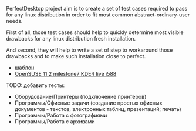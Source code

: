 PerfectDesktop project aim is to create a set of test cases required to pass for any linux distribution in order to fit most common abstract-ordinary-user needs.

First of all, those test cases should help to quickly determine most visible drawbacks for any linux distribution fresh installation.

And second, they will help to write a set of step to workaround those drawbacks and to make such installation close to perfect.

  * [шаблон](http://code.google.com/p/perfectdesktop/wiki/TestSummary)
  * [OpenSUSE 11.2 milestone7 KDE4 live i588](http://code.google.com/p/perfectdesktop/wiki/OpenSUSE_11_2_ms7_kde4_live_i586_TestSummary)

TODO: добавить тесты:
  * Оборудование/Принтеры (подключение принтеров)
  * Программы/Офисные задачи (создание простых офисных документов - текстов, электронных таблиц, презентаций; печать)
  * Программы/Работа с фотографиями
  * Программы/Работа с архивами
